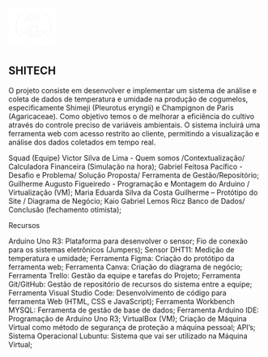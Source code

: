 # <img src="home_page/images/logo2.png" width="95"> <h2>SHITECH</h2>


O projeto consiste em desenvolver e implementar um sistema de análise e coleta de dados de temperatura e umidade na produção de cogumelos, especificamente Shimeji (Pleurotus eryngii) e Champignon de Paris (Agaricaceae). Como objetivo temos o de melhorar a eficiência do cultivo através do controle preciso de variáveis ambientais. O sistema incluirá uma ferramenta web com acesso restrito ao cliente, permitindo a visualização e análise dos dados coletados em tempo real.

Squad (Equipe)
Victor Silva de Lima - Quem somos /Contextualização/ Calculadora Financeira (Simulação na hora); Gabriel Feitosa Pacífico - Desafio e Problema/ Solução Proposta/ Ferramenta de Gestão/Repositório; Guilherme Augusto Figueiredo - Programação e Montagem do Arduino / Virtualização (VM); Maria Eduarda Silva da Costa Guilherme – Protótipo do Site / Diagrama de Negócio; Kaio Gabriel Lemos Ricz Banco de Dados/ Conclusão (fechamento otimista);

Recursos

Arduíno Uno R3: Plataforma para desenvolver o sensor; Fio de conexão para os sistemas eletrônicos (Jumpers); Sensor DHT11: Medição de temperatura e umidade; Ferramenta Figma: Criação do protótipo da ferramenta web; Ferramenta Canva: Criação do diagrama de negócio; Ferramenta Trello: Gestão da equipe e tarefas do Projeto; Ferramenta Git/GitHub: Gestão de repositório de recursos do sistema entre a equipe; Ferramenta Visual Studio Code: Desenvolvimento de código para ferramenta Web (HTML, CSS e JavaScript); Ferramenta Workbench MYSQL: Ferramenta de gestão de base de dados; Ferramenta Arduino IDE: Programação de Arduíno Uno R3; VirtualBox (VM); Criação de Máquina Virtual como método de segurança de proteção a máquina pessoal; API’s; Sistema Operacional Lubuntu: Sistema que vai ser utilizado na Máquina Virtual;
